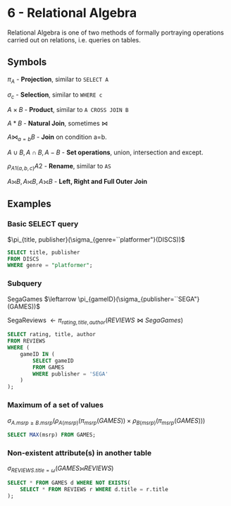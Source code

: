 # 6 - Relational Algebra

Relational Algebra is one of two methods of formally portraying operations carried out on relations, i.e. queries on tables.

## Symbols

$\pi_A$ - **Projection**, similar to `SELECT A`

$\sigma_c$ - **Selection**, similar to `WHERE c`

$A \times B$ - **Product**, similar to `A CROSS JOIN B`

$A * B$ - **Natural Join**, sometimes $\bowtie$

$A \bowtie_{a=b} B$ - **Join** on condition a=b.

$A \cup B, A \cap B, A - B$ - **Set operations**, union, intersection and except.

$\rho_{A1(a,b,c)} A2$ - **Rename**, similar to `AS`

$A ⟕ B, A ⟖ B, A ⟗ B$ - **Left, Right and Full Outer Join**

## Examples

### Basic SELECT query

$\pi_{title, publisher}(\sigma_{genre=``platformer"}(DISCS))$

```sql
SELECT title, publisher
FROM DISCS
WHERE genre = "platformer";
```

### Subquery

SegaGames $\leftarrow \pi_{gameID}(\sigma_{publisher=``SEGA"}(GAMES))$

SegaReviews $\leftarrow \pi_{rating, title, author}(REVIEWS \bowtie SegaGames)$

```sql
SELECT rating, title, author
FROM REVIEWS
WHERE (
    gameID IN (
        SELECT gameID
        FROM GAMES
        WHERE publisher = 'SEGA'
    )
);
```

### Maximum of a set of values

$\sigma_{A.msrp \geq B.msrp}(\rho_{A(msrp)}(\pi_{msrp}(GAMES)) \times \rho_{B(msrp)}(\pi_{msrp}(GAMES)))$

```sql
SELECT MAX(msrp) FROM GAMES;
```

### Non-existent attribute(s) in another table

$\sigma_{REVIEWS.title = \omega}(GAMES ⟕ REVIEWS)$

```sql
SELECT * FROM GAMES d WHERE NOT EXISTS(
    SELECT * FROM REVIEWS r WHERE d.title = r.title
);
```
